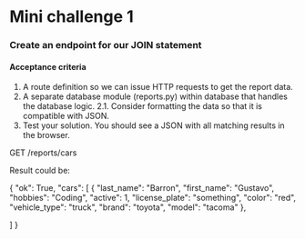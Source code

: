 # Mini challenge 1
### Create an endpoint for our JOIN statement
#### Acceptance criteria 
1. A route definition so we can issue HTTP requests to get the report data.
2. A separate database module (reports.py) within database that handles the database logic.
  2.1. Consider formatting the data so that it is compatible with JSON.
3. Test your solution. You should see a JSON with all matching results in the browser.

GET /reports/cars

Result could be:

{
  "ok": True,
  "cars": [
    {
      "last_name": "Barron",
      "first_name": "Gustavo",
      "hobbies": "Coding",
      "active": 1,
      "license_plate":
      "something",
      "color": "red",
      "vehicle_type": "truck",
      "brand": "toyota",
      "model": "tacoma"
    },
    
  ]
}